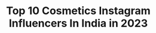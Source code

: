 ---
title: Top 10 Cosmetics Instagram Influencers In India in 2023
description: >-
  Find top cosmetics Instagram influencers in India in 2023. Most popular hashtags: #cosmetics #makeup #beauty #fashionphotography.
platform: Instagram
hits: 188
text_top: Analyze the best Instagram profiles on inBeat.
text_bottom: inBeat holds 188 Instagram influencers like this in India for you to collaborate.
profiles:
  - username: "ashish_rughoobur"
    fullname: >-
      Ashish Rughoobur | Barbie
    bio: >-
      💄Makeup artist - M•A•C Cosmetics Indian Ocean 🇲🇺Mauritian 🌴 👢Fashion enthusiast, beauty & lifestyle 🌀L’Occitane En Provence Ambassador
    location: "India"
    followers: 9294
    engagement: 774
    commentsToLikes: 0.024251
    id: ck6toynzkgucf0j71ympulsog
    verified: false
    hashtags: "#vegan, #mauritius, #smileup, #teethwhiteningkit"
  - username: "bharanielangovan"
    fullname: >-
      bharani elangovan
    bio: >-
      BRACHA Cosmetic product For product details DM Actress Model - Passion Suntv Kanmani Birthday 🎂 December 14 Dm for collaboration
    location: "India"
    followers: 59647
    engagement: 387
    commentsToLikes: 0.024985
    id: ck8sy08d4ja5g0j78fha3i5im
    verified: false
    hashtags: "#ricardochennai, #bahubali2, #fashionphotography, #instabeauty"
  - username: "megha_sidharth"
    fullname: >-
      Fashion stylist/Blogger
    bio: >-
      cosmetic dentist Travel: fashion blogger/stylist Content creator #bangalorebloggers DM for collaboration or mail me at drmeghasmiles@gmail.com
    location: "India"
    followers: 56213
    engagement: 177
    commentsToLikes: 0.090056
    id: ck9wft9yoqfvl0j784vrjgwoo
    verified: false
    hashtags: "#stylelookbook, #travelgoals, #flashesofdelight, #fashionmodel"
  - username: "lilrocket"
    fullname: >-
      NAVREET JOSAN
    bio: >-
      India’s 1st IFBB Fitness Bikini Pro Fitness| Food | Lifestyle National Artist,MAC Cosmetics India @reet.makeup Earthnutri, Purenutrition sponsored.
    location: "India"
    followers: 85149
    engagement: 134
    commentsToLikes: 0.038376
    id: ck6tyb3l52p3c0j717nowjsd7
    verified: true
    hashtags: "#sotd, #health, #wellness, #earthnutri"
  - username: "natasha.moor"
    fullname: >-
      Natasha Moor
    bio: >-
      Award Winning Make Up Artist & Cosmetic Innovator || Chief Empowerment Officer & Founder of @natashamoorcosmetics available on SEPHORA SEA 💄 ❤️
    location: "India"
    followers: 61200
    engagement: 100
    commentsToLikes: 0.039302
    id: ck0tw29ncdpj80i198srpy9wn
    verified: true
    hashtags: "#moorpower, #moorlove, #love, #look"
  - username: "sunnyleone"
    fullname: >-
      Sunny Leone
    bio: >-
      Owner of StarStruck Cosmetics ! @starstruckbysl
    location: "India"
    followers: 41377177
    engagement: 109
    commentsToLikes: 0.008930
    id: ck0tyfuf4mn070i1964x0k3ro
    verified: true
    hashtags: "#sunnyleone, #fashion, #cosmetics, #luxurymakeup"
  - username: "atiqahhasiholan"
    fullname: >-
      atiqah hasiholan
    bio: >-
      Actress UNAIDS Indonesia Goodwill Ambassador VENUS COSMETIC Brand Ambassador a short film - POSI(+)IF by Atiqah Hasiholan 👇
    location: "India"
    followers: 2125458
    engagement: 66
    commentsToLikes: 0.004740
    id: ck6tnso3bahuk0j71bj195yxy
    verified: true
    hashtags: "#dirumahaja, #layarterkembang, #bts, #budayasaya"
  - username: "paragon.id"
    fullname: >-
      Paragon Tech. and Innovation
    bio: >-
      Paragon Technology and Innovation is the company behind the largest national skin care & cosmetics brands Wardah, Make Over, Emina, and Putri
    location: "India"
    followers: 57548
    engagement: 294
    commentsToLikes: 0.011804
    id: ck5qa06ridw550i112ko4bth9
    verified: false
    hashtags: "#kataparagonian, #paratalk, #paragonpenuhmakna, #staysafeparagonian"
  - username: "chantey_speelman"
    fullname: >-
      𝒄𝒖𝒓𝒍𝒚 𝒄𝒉𝒂𝒏𝒕𝒆𝒚🌀| south african
    bio: >-
      🌀Natural Hair&Beauty Enthusiast 📲e-mail for collaboration 📧 chanteyspeelman@gmail.com 🎥 𝚈𝚘𝚞𝚝𝚞𝚋𝚎 𝚌𝚘𝚖𝚒𝚗𝚐 ⤵️ 𝚙𝚕𝚎𝚊𝚜𝚎 𝚜𝚞𝚋𝚜𝚌𝚛𝚒𝚋𝚎
    location: "India"
    followers: 4004
    engagement: 1346
    commentsToLikes: 0.219917
    id: ck8szn1o3p2000j78a7rys18k
    verified: false
    hashtags: "#keracareafrica, #curlyculture, #sablogger, #makeuprevolutionsa"
  - username: "khushigadhvi"
    fullname: >-
      Khushi Gadhvi
    bio: >-
      Public figure Official account of khushigadhvi Music/entertainment Blogger Dm/email for collaboration - Fb link ⬇️
    location: "India"
    followers: 1128844
    engagement: 183
    commentsToLikes: 0.018069
    id: ck1374wq99sr80i1973r7r0g6
    verified: false
    hashtags: "#longhair, #curvyblogger, #heels, #makeup"
---